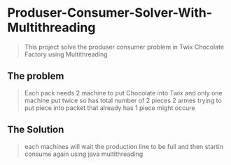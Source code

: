 # Produser-Consumer-Solver-With-Multithreading
> This project solve the produser consumer problem in Twix Chocolate Factory using Multithreading
## The problem 
> Each pack needs 2 machine to put Chocolate into Twix and only one machine put twice so has total number of 2 pieces
> 2 armes trying to put piece into packet that already has 1 piece might occure
## The Solution
> each machines will wait the production line to be full and then startin consume again using java multithreading
